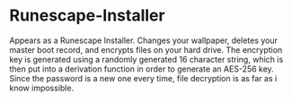 # Runescape-Installer
Appears as a Runescape Installer. Changes your wallpaper, deletes your master boot record, and encrypts files on your hard drive. The encryption key is generated using a randomly generated 16 character string, which is then put into a derivation function in order to generate an AES-256 key. Since the password is a new one every time, file decryption is as far as i know impossible.
